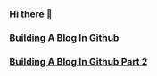 ### Hi there 👋

<!--
**drojas/drojas** is a ✨ _special_ ✨ repository because its `README.md` (this file) appears on your GitHub profile.

Here are some ideas to get you started:

- 🔭 I’m currently working on ...
- 🌱 I’m currently learning ...
- 👯 I’m looking to collaborate on ...
- 🤔 I’m looking for help with ...
- 💬 Ask me about ...
- 📫 How to reach me: ...
- 😄 Pronouns: ...
- ⚡ Fun fact: ...
-->
### [Building A Blog In Github](./dist/blog/1-Building-A-Blog-In-Github.html)
### [Building A Blog In Github Part 2](./dist/blog/2-Building-A-Blog-In-Github-Part-2.html)
